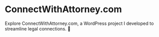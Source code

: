# ConnectWithAttorney.com
Explore ConnectWithAttorney.com, a WordPress project I developed to streamline legal connections. 🚀
